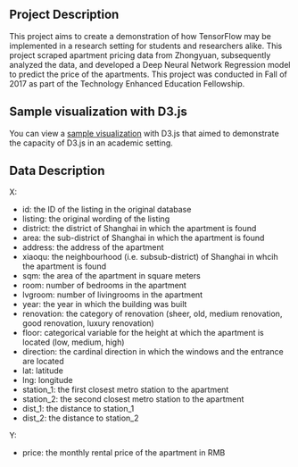 ## Project Description

This project aims to create a demonstration of how TensorFlow may be implemented in a research setting for students and researchers alike. This project scraped apartment pricing data from Zhongyuan, subsequently analyzed the data, and developed a Deep Neural Network Regression model to predict the price of the apartments. This project was conducted in Fall of 2017 as part of the Technology Enhanced Education Fellowship.

## Sample visualization with D3.js

You can view a [sample visualization](https://noelkonagai.github.io/shanghai-apartment/) with D3.js that aimed to demonstrate the capacity of D3.js in an academic setting.

## Data Description
X:
- id: the ID of the listing in the original database
- listing: the original wording of the listing
- district: the district of Shanghai in which the apartment is found
- area: the sub-district of Shanghai in which the apartment is found
- address: the address of the apartment
- xiaoqu: the neighbourhood (i.e. subsub-district) of Shanghai in whcih the apartment is found
- sqm: the area of the apartment in square meters
- room: number of bedrooms in the apartment
- lvgroom: number of livingrooms in the apartment
- year: the year in which the building was built
- renovation: the category of renovation (sheer, old, medium renovation, good renovation, luxury renovation)
- floor: categorical variable for the height at which the apartment is located (low, medium, high)
- direction: the cardinal direction in which the windows and the entrance are located
- lat: latitude
- lng: longitude
- station_1: the first closest metro station to the apartment
- station_2: the second closest metro station to the apartment
- dist_1: the distance to station_1
- dist_2: the distance to station_2

Y:
- price: the monthly rental price of the apartment in RMB
